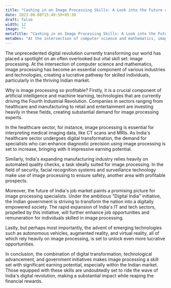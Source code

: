 ```yaml
---
title: "Cashing in on Image Processing Skills: A Look into the Future of the Indian Market"
date: 2023-08-08T15:49:59+05:30
draft: false
width: 12
image: ""
metaTitle: "Cashing in on Image Processing Skills: A Look into the Future of the Indian Market | OpenCV Courses"
metaDes: "At the intersection of computer science and mathematics, image processing has become an essential component of various industries and technologies, creating a lucrative pathway for skilled individuals, particularly in the thriving Indian market."
---
```



The unprecedented digital revolution currently transforming our world has placed a spotlight on an often overlooked but vital skill set: image processing. At the intersection of computer science and mathematics, image processing has become an essential component of various industries and technologies, creating a lucrative pathway for skilled individuals, particularly in the thriving Indian market.
            

            
Why is image processing so profitable? Firstly, it is a crucial component of artificial intelligence and machine learning, technologies that are currently driving the Fourth Industrial Revolution. Companies in sectors ranging from healthcare and manufacturing to retail and entertainment are investing heavily in these fields, creating substantial demand for image processing experts.
           

            
In the healthcare sector, for instance, image processing is essential for interpreting medical imaging data, like CT scans and MRIs. As India's healthcare sector undergoes digital transformation, the demand for specialists who can enhance diagnostic precision using image processing is set to increase, bringing with it impressive earning potential.
           

            
Similarly, India's expanding manufacturing industry relies heavily on automated quality checks, a task ideally suited for image processing. In the field of security, facial recognition systems and surveillance technology make use of image processing to ensure safety, another area with profitable prospects.
           

            
Moreover, the future of India's job market paints a promising picture for image processing specialists. Under the ambitious "Digital India" initiative, the Indian government is striving to transform the nation into a digitally empowered society. The rapid expansion of India's IT and tech sectors, propelled by this initiative, will further enhance job opportunities and remuneration for individuals skilled in image processing.
           

            
Lastly, but perhaps most importantly, the advent of emerging technologies such as autonomous vehicles, augmented reality, and virtual reality, all of which rely heavily on image processing, is set to unlock even more lucrative opportunities.
           

            
In conclusion, the combination of digital transformation, technological advancement, and government initiatives makes image processing a skill set with significant earning potential, especially within the Indian market. Those equipped with these skills are undoubtedly set to ride the wave of India's digital revolution, making a substantial impact while reaping the financial rewards.
           
